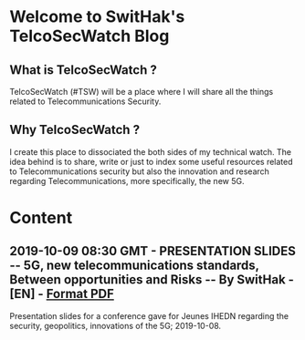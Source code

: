 # Welcome to SwitHak's TelcoSecWatch Blog

## What is TelcoSecWatch ?
TelcoSecWatch (#TSW) will be a place where I will share all the things related to Telecommunications Security.

## Why TelcoSecWatch ?
I create this place to dissociated the both sides of my technical watch.
The idea behind is to share, write or just to index some useful resources related to Telecommunications security but also the innovation and research regarding Telecommunications, more specifically, the new 5G.

# Content

## 2019-10-09 08:30 GMT - PRESENTATION SLIDES -- 5G, new telecommunications standards, Between opportunities and Risks -- By SwitHak - [EN] - [Format PDF](https://github.com/SwitHak/SwitHak.github.io/blob/master/Pub/20190908-5G-Between-opportunities-and-risks_%40SwitHak_FINALE.pdf)
Presentation slides for a conference gave for Jeunes IHEDN regarding the security, geopolitics, innovations of the 5G;  2019-10-08.
